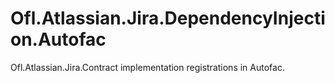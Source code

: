 # Ofl.Atlassian.Jira.DependencyInjection.Autofac
Ofl.Atlassian.Jira.Contract implementation registrations in Autofac.
